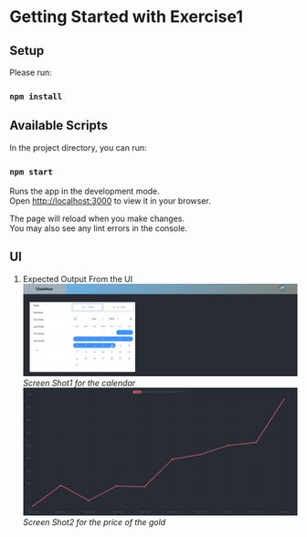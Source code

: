 # Getting Started with Exercise1

## Setup

Please run:

### `npm install`

## Available Scripts

In the project directory, you can run:

### `npm start`

Runs the app in the development mode.\
Open [http://localhost:3000](http://localhost:3000) to view it in your browser.

The page will reload when you make changes.\
You may also see any lint errors in the console.

## UI

1. Expected Output From the UI
   ![Semantic description of image](./result_1.png)*Screen Shot1 for the calendar*
   ![Semantic description of image](./result_2.png)*Screen Shot2 for the price of the gold*
